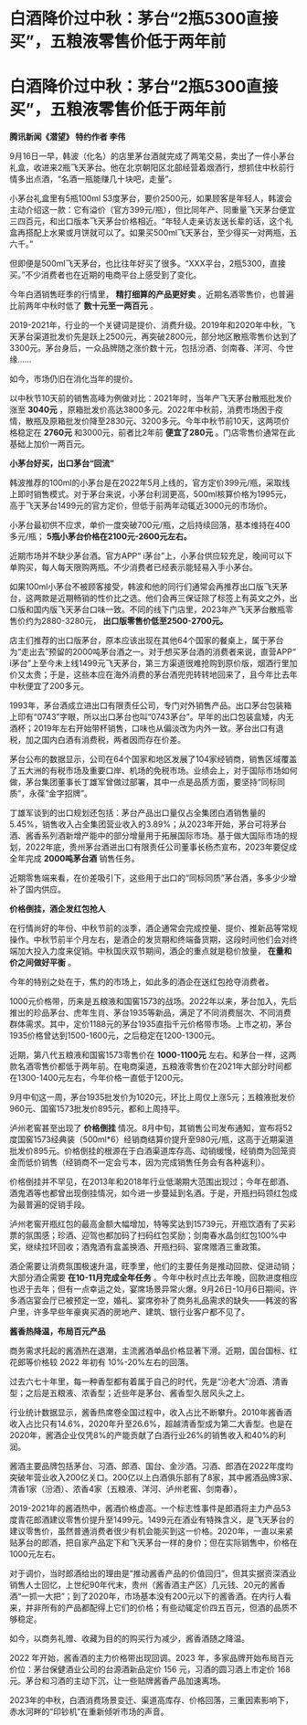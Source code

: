 # 白酒降价过中秋：茅台“2瓶5300直接买”，五粮液零售价低于两年前

# 白酒降价过中秋：茅台“2瓶5300直接买”，五粮液零售价低于两年前

**腾讯新闻《潜望》 特约作者 李伟**

9月16日一早，韩波（化名）的店里茅台酒就完成了两笔交易，卖出了一件小茅台礼盒，收进来2瓶飞天茅台。他在北京朝阳区北部经营着烟酒行，想抓住中秋前行情多出点酒，“名酒一瓶能赚几十块吧，走量”。

小茅台礼盒里有5瓶100ml
53度茅台，要价2500元，如果顾客是年轻人，韩波会主动介绍这一款：它有溢价（官方399元/瓶），但比同年产、同重量飞天茅台便宜三四百元，和出口版本飞天茅台价格相近。“年轻人走亲访友送长辈的话，这个礼盒再搭配上水果或月饼就可以了。如果买500ml飞天茅台，至少得买一对两瓶，五六千。”

但即便是500ml飞天茅台，也比往年好买了很多。“XXX平台，2瓶5300，直接买。”不少消费者也在近期的电商平台上感受到了变化。

今年白酒销售旺季的行情里， **精打细算的产品更好卖** 。近期名酒零售价，也普遍比前两年中秋时低了 **数十元至一两百元** 。

2019-2021年，行业的一个关键词是提价、消费升级。2019年和2020年中秋，飞天茅台渠道批发价先是跃上2500元，再突破2800元，部分地区散瓶零售价达到了3300元。茅台身后，一众品牌随之涨价数十元，包括汾酒、剑南春、洋河、今世缘……

如今，市场仍旧在消化当年的提价。

以中秋节10天前的销售高峰为例做对比：2021年时，当年产飞天茅台散瓶批发价涨至 **3040元**
，原箱批发价高达3800多元。2022年中秋前，消费市场困于疫情，散瓶及原箱批发价降至2830元、3200多元。今年中秋节前10天，这两项价格稳定在
**2760元** 和3000元，前者比2年前 **便宜了280元** 。门店零售价通常在此基础上加价一两百元。

**小茅台好买，出口茅台“回流”**

韩波推荐的100ml的小茅台是在2022年5月上线的，官方定价399元/瓶，采取线上即时销售模式。对于茅台来说，小茅台利润更高，500ml核算价格为1995元，高于飞天茅台1499元的官方定价，但低于前两年动辄近3000元的市场价。

小茅台最初供不应求，单价一度突破700元/瓶，之后持续回落，基本维持在400多元/瓶； **5瓶小茅台价格在2100元-2600元左右。**

近期市场并不缺少茅台酒。官方APP“ i茅台”上，小茅台供应较充足，晚间可以下单购买，每人每天限购两瓶。不少消费者已经表示能轻易入手小茅台。

如果100ml小茅台不被顾客接受，韩波和他的同行们通常会再推荐出口版飞天茅台，这两款是近期畅销的性价比之选。他们会再三保证除了标签上有英文之外，出口版和国内版飞天茅台口味一致。不同的线下门店里，2023年产飞天茅台散瓶零售价约为2880-3280元，
**出口版零售价低至2500-2700元。**

店主们推荐的出口版茅台，原本应该出现在其他64个国家的餐桌上，属于茅台为“走出去”预留的2000吨茅台酒之一。对于想买茅台酒的消费者来说，直营APP“
i茅台”上至今未上线1499元飞天茅台，第三方渠道很难抢购到原价版，烟酒行里加价又太贵；于是，这些本应在海外消费的茅台酒兜兜转转地回来了，且今年比去年中秋便宜了200多元。

1993年，茅台酒成立进出口有限责任公司，专门对外销售产品。出口茅台包装箱上印有“0743”字眼，所以出口茅台也叫“0743茅台”。早年的出口包装盒矮，内无酒杯；2019年左右开始带杯销售，口味也从偏淡改为内外一致。茅台出口有退税，加之国内白酒有消费税，两者因而存在价差。

茅台公布的数据显示，公司在64个国家和地区发展了104家经销商，销售区域覆盖了五大洲的有税市场及重要口岸、机场的免税市场。业绩会上，对于国际市场如何做，茅台集团董事长丁雄军曾做过部署，其中一点是品质方面，要坚持“同标同质”，永葆“金字招牌”。

丁雄军谈到的出口规划还包括：茅台产品出口量仅占全集团白酒销售量的5.45%，销售收入占全集团营业收入的3.89%；从2023年开始，茅台可将茅台酒、酱香系列酒新增产能中的部分增量用于拓展国际市场。基于做大国际市场的规划，2022年底，贵州茅台酒进出口有限责任公司董事长杨杰宣布，2023年要促成全年完成
**2000吨茅台酒** 销售任务。

近期零售端来看，在价差吸引下，这些用于出口的“同标同质”茅台酒，多多少少增补了国内供应。

**价格倒挂，酒企发红包抢人**

在行情尚好的年份、中秋节前的淡季，酒企通常会完成控量、提价、推新品等常规操作。中秋节前半个月左右，是酒企的发货期和终端备货期，这段时间他们会对终端加大投入力度来促销。中秋国庆双节期间，酒企的重点就是稳价放量，
**在量和价之间做好平衡** 。

今年的特别之处在于，焦灼的市场上，如此多的酒企在送红包抢夺消费者。

1000元价格带，历来是五粮液和国窖1573的战场。2022年以来，茅台加入，先后推出的珍品茅台、虎年生肖、茅台1935等新品，满足了不同消费层次、不同消费群体需求。其中，定价1188元的茅台1935直指千元价格带市场。上市之初，茅台1935价格曾达到1500-1600元，之后稳定在1200-1300元。

近期，第八代五粮液和国窖1573零售价在 **1000-1100元**
左右。和茅台一样，这两款名酒零售价都低于两年前。在电商渠道，五粮液零售价在2021年大部分时间都在1300-1400元左右，今年价格一直低于1200元。

9月中旬这一周，茅台1935批发价为1020元，环比上周仅上涨5元；五粮液批发价960元、国窖1573批发价895元，都和上周持平。

泸州老窖甚至出现了 **价格倒挂**
情况。8月中旬，其销售公司发布通知，宣布将52度国窖1573经典装（500ml*6）经销商结算价提升至980元/瓶，这高于近期渠道批发价895元。价格倒挂的根源在于白酒渠道库存高、动销缓慢，经销商为回笼资金而低价销售（经销商不一定会亏本，因为完成销售任务会有各种返利）。

价格倒挂并不罕见，在2013年和2018年行业低潮期大范围出现过；今年在郎酒、酒鬼酒等也都曾出现倒挂情况，如今进一步蔓延到名酒。于是，开瓶扫码领红包成为最普遍的促销手段。

泸州老窖开瓶红包的最高金额大幅增加，特等奖达到15739元，开瓶饮酒有了买彩票的氛围感；珍酒、迎驾也都加码了扫码红包奖励；剑南春水晶剑红包100%中奖，继续拉环回收；酒鬼酒有盒盖换酒、开瓶扫码、宴席赠酒三重政策。

酒企需要让消费氛围极速升温，旺季里，他们的主要任务是推动回款、促进动销；大部分酒企需要 **在10-11月完成全年任务**
。今年中秋时点比去年晚，回款进度相应也迟于去年；但有一点幸运之处，宴席场景异常火爆。9月26日-10月6日期间，许多酒店宴会厅已被预定一空，婚礼、宴席弥补了商务礼品需求的缺失——韩波的客户里，许多早些年豪爽买酒的房地产、建筑、银行业客户都不见了。

**酱香热降温，布局百元产品**

商务需求托起的酱酒热在退潮，主流酱酒单品价格显著下滑。近期，国台国标、红花郎等价格较 2022 年初有 10%-20%左右的回落。

过去六七十年里，每一种香型都有着属于自己的时代，先是“汾老大”汾酒、清香型；之后是五粮液、浓香型；近些年是茅台、酱香型久居风头之上。

行业统计数据显示，酱香热席卷全国过程中，收入占比不断攀升。2010年酱香酒收入占比只有14.6%，2020年升至26.6%，超越清香型成为第二大香型。也是在2020年，酱酒企业仅凭8%的产能贡献了白酒行业26%的销售收入和40%的利润。

酱酒主要品牌包括茅台、习酒、郎酒、国台、金沙酒。习酒、郎酒在2022年度均突破年营业收入200亿关口。200亿以上白酒俱乐部有了8家，其中酱酒品牌3家、清香1家（汾酒）、浓香4家（五粮液、洋河、泸州老窖、剑南春）。

2019-2021年的酱酒热中，酱酒价格虚高。一个标志性事件是郎酒将主力产品53度青花郎酒建议零售价提升至1499元。1499元在酒业有特殊含义，是飞天茅台的建议零售价，虽然普通消费者很少有机会能买到这一价格。2020年，一直以来紧贴茅台的郎酒，把自家产品定下和飞天茅台一样的身价；但在实际销售中，价格在1000元左右。

对于调价，当时郎酒给出的理由是“推动酱香产品的价值回归”，但其实据资深酒业销售人士回忆，上世纪90年代末，贵州（酱香酒主产区）几元钱、20元的酱香酒“一抓一大把”；到了2020年，市场基本没有200元以下的酱香酒。在内行人看来，并非所有的产品都配得上它们的价格；有些动辄定价四五百元，但酒的品质不够稳定。

如今，以商务礼赠、收藏为目的的购买行为减少，酱香酒随之降温。

2022 年开始，酱香酒的主力价格带出现回调。2023 年，多家品牌开始布局百元价位：茅台保健酒业公司的台源酒新品定价 156 元，习酒的圆习酒上市定价
168 元。茅台和习酒的主动下沉，让一些贴牌酱香产品加速离场。

2023年的中秋，白酒消费场景变迁、渠道高库存、价格回落，三重因素影响下，赤水河畔的“印钞机”在重新倾听市场的声音。

